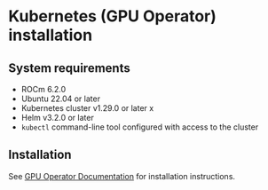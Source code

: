 # Kubernetes (GPU Operator) installation

## System requirements

- ROCm 6.2.0
- Ubuntu 22.04 or later
- Kubernetes cluster v1.29.0 or later x
- Helm v3.2.0 or later
- `kubectl` command-line tool configured with access to the cluster

## Installation

See [GPU Operator Documentation](https://dcgpu.docs.amd.com/projects/gpu-operator/en/latest/installation/kubernetes-helm.html) for installation instructions.
